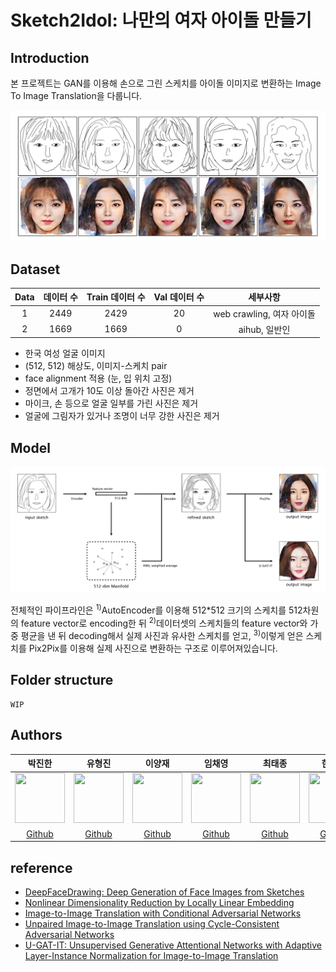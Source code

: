 # Sketch2Idol: 나만의 여자 아이돌 만들기

## Introduction

본 프로젝트는 GAN를 이용해 손으로 그린 스케치를 아이돌 이미지로 변환하는 Image To Image Translation을 다룹니다.

![project_pipeline](https://github.com/boostcampaitech2/final-project-level3-cv-12/blob/main/sample_image/main.png?raw=true)

## Dataset

|Data|데이터 수|Train 데이터 수|Val 데이터 수|세부사항|
|:-:|:-:|:-:|:-:|:-:|
|1|2449|2429|20|web crawling, 여자 아이돌|
|2|1669|1669|0|aihub, 일반인|

- 한국 여성 얼굴 이미지
- (512, 512) 해상도, 이미지-스케치 pair
- face alignment 적용 (눈, 입 위치 고정)
- 정면에서 고개가 10도 이상 돌아간 사진은 제거
- 마이크, 손 등으로 얼굴 일부를 가린 사진은 제거
- 얼굴에 그림자가 있거나 조명이 너무 강한 사진은 제거

## Model

![project_pipeline](https://github.com/boostcampaitech2/final-project-level3-cv-12/blob/main/sample_image/pipeline.png?raw=true)

전체적인 파이프라인은 <sup>1)</sup>AutoEncoder를 이용해 512*512 크기의 스케치를 512차원의 feature vector로 encoding한 뒤 <sup>2)</sup>데이터셋의 스케치들의 feature vector와 가중 평균을 낸 뒤 decoding해서 실제 사진과 유사한 스케치를 얻고, <sup>3)</sup>이렇게 얻은 스케치를 Pix2Pix를 이용해 실제 사진으로 변환하는 구조로 이루어져있습니다.

## Folder structure

```
WIP
```

## Authors

|박진한|유형진|이양재|임채영|최태종|한재현|
|:-:|:-:|:-:|:-:|:-:|:-:|
|<img src='https://avatars.githubusercontent.com/u/77492810?v=4' height=80 width=80px></img>|<img src='https://avatars.githubusercontent.com/u/84146296?v=4' height=80 width=80px></img>|<img src='https://avatars.githubusercontent.com/u/19571027?v=4?raw=true' height=80 width=80px></img>|<img src='https://avatars.githubusercontent.com/u/63492979?v=4' height=80 width=80px></img>|<img src='https://avatars.githubusercontent.com/u/87696070?v=4' height=80 width=80px></img>|<img src='https://avatars.githubusercontent.com/u/53294402?v=4' height=80 width=80px></img>|
|[Github](https://github.com/jinhan814)|[Github](https://github.com/tkdlqh2)|[Github](https://github.com/yayaja11)|[Github](https://github.com/chay116)|[Github](https://github.com/ssail09)|[Github](https://github.com/eric9687)|

## reference

- [DeepFaceDrawing: Deep Generation of Face Images from Sketches](http://geometrylearning.com/paper/DeepFaceDrawing.pdf)
- [Nonlinear Dimensionality Reduction by Locally Linear Embedding](https://www.robots.ox.ac.uk/~az/lectures/ml/lle.pdf)
- [Image-to-Image Translation with Conditional Adversarial Networks](https://arxiv.org/abs/1611.07004)
- [Unpaired Image-to-Image Translation using Cycle-Consistent Adversarial Networks](https://arxiv.org/abs/1703.10593)
- [U-GAT-IT: Unsupervised Generative Attentional Networks with Adaptive Layer-Instance Normalization for Image-to-Image Translation](https://arxiv.org/abs/1907.10830)